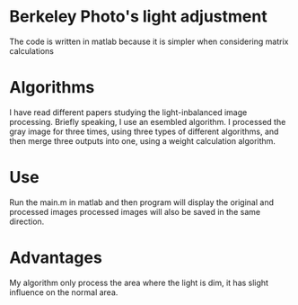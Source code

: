 # Berkeley Photo's light adjustment
The code is written in matlab because it is simpler when considering matrix calculations

# Algorithms
I have read different papers studying the light-inbalanced image processing. Briefly speaking, I use an esembled algorithm. I processed the gray image for three times, using three types of different algorithms, and then merge three outputs into one, using a weight calculation algorithm.

# Use
Run the main.m in matlab and then program will display the original and processed images
processed images will also be saved in the same direction.

# Advantages
My algorithm only process the area where the light is dim, it has slight influence on the normal area.